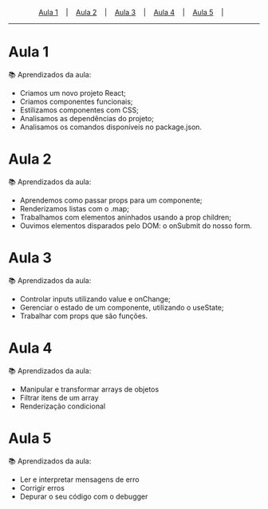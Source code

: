 <p align="center">
  <!-- <a href="https://event-platform-sage.vercel.app/">Link</a> &nbsp;&nbsp;&nbsp;|&nbsp;&nbsp;&nbsp; -->
  <a href="#aula-1">Aula 1</a> &nbsp;&nbsp;&nbsp;|&nbsp;&nbsp;&nbsp;
  <a href="#aula-2">Aula 2</a> &nbsp;&nbsp;&nbsp;|&nbsp;&nbsp;&nbsp;
  <a href="#aula-3">Aula 3</a> &nbsp;&nbsp;&nbsp;|&nbsp;&nbsp;&nbsp;
  <a href="#aula-4">Aula 4</a> &nbsp;&nbsp;&nbsp;|&nbsp;&nbsp;&nbsp;
  <a href="#aula-5">Aula 5</a> &nbsp;&nbsp;&nbsp;|&nbsp;&nbsp;&nbsp;
</p>

---

# Aula 1
:books: Aprendizados da aula:
<ul>
  <li>Criamos um novo projeto React;</li>
  <li>Criamos componentes funcionais;</li>
  <li>Estilizamos componentes com CSS;</li>
  <li>Analisamos as dependências do projeto;</li>
  <li>Analisamos os comandos disponíveis no package.json.</li>
</ul>

# Aula 2
:books: Aprendizados da aula:
<ul>
  <li>Aprendemos como passar props para um componente;</li>
  <li>Renderizamos listas com o .map;</li>
  <li>Trabalhamos com elementos aninhados usando a prop children;</li>
  <li>Ouvimos elementos disparados pelo DOM: o onSubmit do nosso form.</li>
</ul>


# Aula 3
:books: Aprendizados da aula:
<ul>
  <li>Controlar inputs utilizando value e onChange;</li>
  <li>Gerenciar o estado de um componente, utilizando o useState;</li>
  <li>Trabalhar com props que são funções.</li>
</ul>


# Aula 4
:books: Aprendizados da aula:
<ul>
  <li>Manipular e transformar arrays de objetos</li>
  <li>Filtrar itens de um array</li>
  <li>Renderização condicional</li>
</ul>


# Aula 5
:books: Aprendizados da aula:
<ul>
  <li>Ler e interpretar mensagens de erro</li>
  <li>Corrigir erros</li>
  <li>Depurar o seu código com o debugger</li>
</ul>